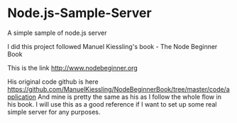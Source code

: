 Node.js-Sample-Server
=====================

A simple sample of node.js server

I did this project followed Manuel Kiessling's book - The Node Beginner Book

This is the link
http://www.nodebeginner.org

His original code github is here
https://github.com/ManuelKiessling/NodeBeginnerBook/tree/master/code/application
And mine is pretty the same as his as I follow the whole flow in his book.
I will use this as a good reference if I want to set up some real simple server for any purposes.
